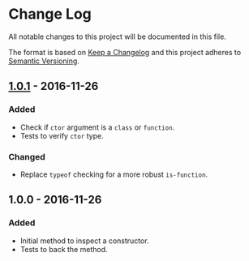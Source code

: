 # Change Log

All notable changes to this project will be documented in this file.

The format is based on [Keep a Changelog](http://keepachangelog.com) and this
project adheres to [Semantic Versioning](http://semver.org).


## [1.0.1] - 2016-11-26

### Added

- Check if `ctor` argument is a `class` or `function`.
- Tests to verify `ctor` type.

### Changed

- Replace `typeof` checking for a more robust `is-function`.


## 1.0.0 - 2016-11-26

### Added

- Initial method to inspect a constructor.
- Tests to back the method.


[1.0.1]: https://github.com/bryanjhv/js-class-info/compare/1.0.0...1.0.1
